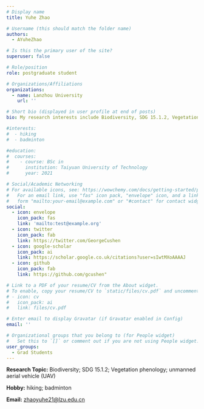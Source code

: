 ```yaml
---
# Display name
title: Yuhe Zhao

# Username (this should match the folder name)
authors:
  - AYuheZhao

# Is this the primary user of the site?
superuser: false

# Role/position
role: postgraduate student

# Organizations/Affiliations
organizations:
  - name: Lanzhou University
    url: ''

# Short bio (displayed in user profile at end of posts)
bio: My research interests include Biodiversity, SDG 15.1.2, Vegetation phenology and unmanned aerial vehicle (UAV).

#interests:
#  - hiking
#  - badminton

#education:
#  courses:
#    - course: BSc in 
#      institution: Taiyuan University of Technology
#      year: 2021

# Social/Academic Networking
# For available icons, see: https://wowchemy.com/docs/getting-started/page-builder/#icons
#   For an email link, use "fas" icon pack, "envelope" icon, and a link in the
#   form "mailto:your-email@example.com" or "#contact" for contact widget.
social:
  - icon: envelope
    icon_pack: fas
    link: 'mailto:test@example.org'
  - icon: twitter
    icon_pack: fab
    link: https://twitter.com/GeorgeCushen
  - icon: google-scholar
    icon_pack: ai
    link: https://scholar.google.co.uk/citations?user=sIwtMXoAAAAJ
  - icon: github
    icon_pack: fab
    link: https://github.com/gcushen"

# Link to a PDF of your resume/CV from the About widget.
# To enable, copy your resume/CV to `static/files/cv.pdf` and uncomment the lines below.
# - icon: cv
#   icon_pack: ai
#   link: files/cv.pdf

# Enter email to display Gravatar (if Gravatar enabled in Config)
email: ''

# Organizational groups that you belong to (for People widget)
#   Set this to `[]` or comment out if you are not using People widget.
user_groups:
  - Grad Students
---
```


**Research Topic:** Biodiversity; SDG 15.1.2; Vegetation phenology; unmanned aerial vehicle (UAV)

**Hobby:** hiking; badminton

**Email:** zhaoyuhe21@lzu.edu.cn